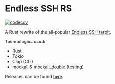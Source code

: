# Endless SSH RS

[![codecov](https://codecov.io/gh/kristof-mattei/endless-ssh-rs/branch/main/graph/badge.svg?token=uke0B75q9l)](https://codecov.io/gh/kristof-mattei/endless-ssh-rs)

A Rust rewrite of the all-popular [Endless SSH tarpit](https://github.com/skeeto/endlessh).

Technologies used:

- Rust
- Tokio
- Clap (CLI)
- mockall & mockall_double (testing)

Releases can be found [here](https://github.com/kristof-mattei/endless-ssh-rs/releases).
